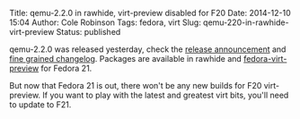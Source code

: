 Title: qemu-2.2.0 in rawhide, virt-preview disabled for F20
Date: 2014-12-10 15:04
Author: Cole Robinson
Tags: fedora, virt
Slug: qemu-220-in-rawhide-virt-preview
Status: published

qemu-2.2.0 was released yesterday, check the [release announcement](https://lists.gnu.org/archive/html/qemu-devel/2014-12/msg01111.html) and [fine grained changelog](http://wiki.qemu.org/ChangeLog/2.2). Packages are available in rawhide and [fedora-virt-preview](http://fedoraproject.org/wiki/Virtualization_Preview_Repository) for Fedora 21.

But now that Fedora 21 is out, there won't be any new builds for F20 virt-preview. If you want to play with the latest and greatest virt bits, you'll need to update to F21.

